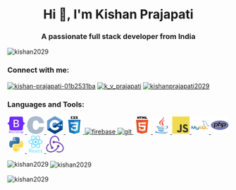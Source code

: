 <h1 align="center">Hi 👋, I'm Kishan Prajapati</h1>
<h3 align="center">A passionate full stack developer from India</h3>

<p align="left"> <img src="https://komarev.com/ghpvc/?username=kishan2029&label=Profile%20views&color=0e75b6&style=flat" alt="kishan2029" /> </p>

<h3 align="left">Connect with me:</h3>
<p align="left">
<a href="https://linkedin.com/in/kishan-prajapati-01b2531ba" target="blank"><img align="center" src="https://cdn.jsdelivr.net/npm/simple-icons@3.0.1/icons/linkedin.svg" alt="kishan-prajapati-01b2531ba" height="30" width="40" /></a>
<a href="https://codeforces.com/profile/k_v_prajapati" target="blank"><img align="center" src="https://cdn.jsdelivr.net/npm/simple-icons@3.0.1/icons/codeforces.svg" alt="k_v_prajapati" height="30" width="40" /></a>
<a href="https://auth.geeksforgeeks.org/user/kishanprajapati2029" target="blank"><img align="center" src="https://cdn.jsdelivr.net/npm/simple-icons@3.0.1/icons/geeksforgeeks.svg" alt="kishanprajapati2029" height="30" width="40" /></a>
</p>

<h3 align="left">Languages and Tools:</h3>
<p align="left"> <a href="https://getbootstrap.com" target="_blank"> <img src="https://raw.githubusercontent.com/devicons/devicon/master/icons/bootstrap/bootstrap-plain-wordmark.svg" alt="bootstrap" width="40" height="40"/> </a> <a href="https://www.cprogramming.com/" target="_blank"> <img src="https://raw.githubusercontent.com/devicons/devicon/master/icons/c/c-original.svg" alt="c" width="40" height="40"/> </a> <a href="https://www.w3schools.com/cpp/" target="_blank"> <img src="https://raw.githubusercontent.com/devicons/devicon/master/icons/cplusplus/cplusplus-original.svg" alt="cplusplus" width="40" height="40"/> </a> <a href="https://www.w3schools.com/css/" target="_blank"> <img src="https://raw.githubusercontent.com/devicons/devicon/master/icons/css3/css3-original-wordmark.svg" alt="css3" width="40" height="40"/> </a> <a href="https://firebase.google.com/" target="_blank"> <img src="https://www.vectorlogo.zone/logos/firebase/firebase-icon.svg" alt="firebase" width="40" height="40"/> </a> <a href="https://git-scm.com/" target="_blank"> <img src="https://www.vectorlogo.zone/logos/git-scm/git-scm-icon.svg" alt="git" width="40" height="40"/> </a> <a href="https://www.w3.org/html/" target="_blank"> <img src="https://raw.githubusercontent.com/devicons/devicon/master/icons/html5/html5-original-wordmark.svg" alt="html5" width="40" height="40"/> </a> <a href="https://www.java.com" target="_blank"> <img src="https://raw.githubusercontent.com/devicons/devicon/master/icons/java/java-original.svg" alt="java" width="40" height="40"/> </a> <a href="https://developer.mozilla.org/en-US/docs/Web/JavaScript" target="_blank"> <img src="https://raw.githubusercontent.com/devicons/devicon/master/icons/javascript/javascript-original.svg" alt="javascript" width="40" height="40"/> </a> <a href="https://www.mysql.com/" target="_blank"> <img src="https://raw.githubusercontent.com/devicons/devicon/master/icons/mysql/mysql-original-wordmark.svg" alt="mysql" width="40" height="40"/> </a> <a href="https://www.php.net" target="_blank"> <img src="https://raw.githubusercontent.com/devicons/devicon/master/icons/php/php-original.svg" alt="php" width="40" height="40"/> </a> <a href="https://www.python.org" target="_blank"> <img src="https://raw.githubusercontent.com/devicons/devicon/master/icons/python/python-original.svg" alt="python" width="40" height="40"/> </a> <a href="https://reactjs.org/" target="_blank"> <img src="https://raw.githubusercontent.com/devicons/devicon/master/icons/react/react-original-wordmark.svg" alt="react" width="40" height="40"/> </a> <a href="https://redux.js.org" target="_blank"> <img src="https://raw.githubusercontent.com/devicons/devicon/master/icons/redux/redux-original.svg" alt="redux" width="40" height="40"/> </a> </p>

<p><img align="left" src="https://github-readme-stats.vercel.app/api/top-langs?username=kishan2029&show_icons=true&locale=en&layout=compact" alt="kishan2029" /></p>

<p>&nbsp;<img align="center" src="https://github-readme-stats.vercel.app/api?username=kishan2029&show_icons=true&locale=en" alt="kishan2029" /></p>

<p><img align="center" src="https://github-readme-streak-stats.herokuapp.com/?user=kishan2029&" alt="kishan2029" /></p>

